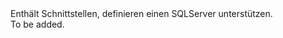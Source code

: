 <Namespace Name="Microsoft.Azure.Management.Sql.Fluent.SqlServer.Definition">
  <Docs>
    <summary>Enthält Schnittstellen, definieren einen SQLServer unterstützen.</summary> 
    <remarks>To be added.</remarks>
  </Docs>
</Namespace>
